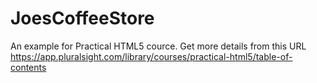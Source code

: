 # JoesCoffeeStore
An example for Practical HTML5 cource. Get more details from this URL  
https://app.pluralsight.com/library/courses/practical-html5/table-of-contents
